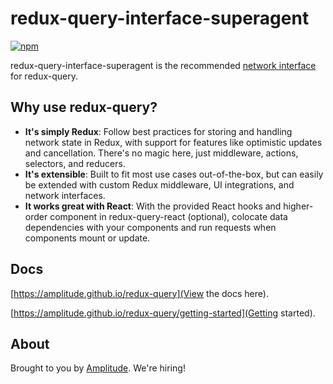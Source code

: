 # redux-query-interface-superagent

[![npm](https://img.shields.io/npm/v/redux-query-interface-superagent.svg?style=flat-square)](https://www.npmjs.com/package/redux-query-interface-superagent)

redux-query-interface-superagent is the recommended [network interface](https://amplitude.github.io/redux-query/network-interfaces) for redux-query.

## Why use redux-query?

- **It's simply Redux**: Follow best practices for storing and handling network state in Redux, with support for features like optimistic updates and cancellation. There's no magic here, just middleware, actions, selectors, and reducers.
- **It's extensible**: Built to fit most use cases out-of-the-box, but can easily be extended with custom Redux middleware, UI integrations, and network interfaces.
- **It works great with React**: With the provided React hooks and higher-order component in redux-query-react (optional), colocate data dependencies with your components and run requests when components mount or update.

## Docs

[https://amplitude.github.io/redux-query](View the docs here).

[https://amplitude.github.io/redux-query/getting-started](Getting started).

## About

Brought to you by [Amplitude](https://amplitude.com/engineering). We're hiring!
